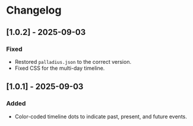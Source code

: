 # Changelog

## [1.0.2] - 2025-09-03

### Fixed
- Restored `palladius.json` to the correct version.
- Fixed CSS for the multi-day timeline.

## [1.0.1] - 2025-09-03

### Added
- Color-coded timeline dots to indicate past, present, and future events.